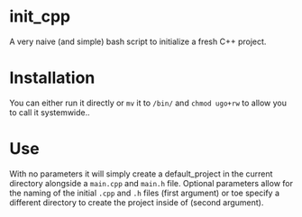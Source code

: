 # init_cpp
A very naive (and simple) bash script to initialize a fresh C++ project.

# Installation
You can either run it directly or `mv` it to `/bin/` and `chmod ugo+rw` to allow you to call it systemwide..

# Use
With no parameters it will simply create a default_project in the current directory alongside a `main.cpp` and `main.h` file.
Optional parameters allow for the naming of the initial `.cpp` and `.h` files (first argument) or toe specify a different directory
to create the project inside of (second argument).